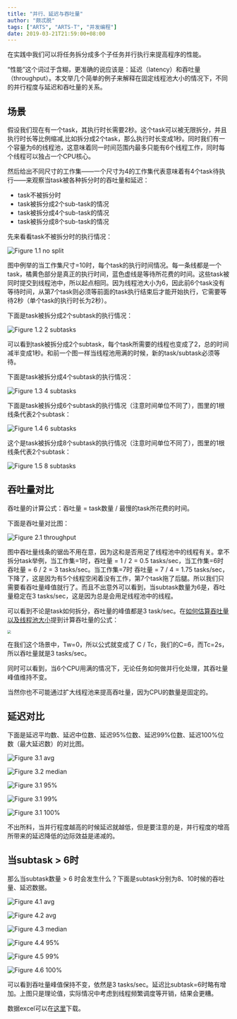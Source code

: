 ```yaml
---
title: "并行、延迟与吞吐量"
author: "颇忒脱"
tags: ["ARTS", "ARTS-T", "并发编程"]
date: 2019-03-21T21:59:00+08:00
---
```


<!--more-->

在实践中我们可以将任务拆分成多个子任务并行执行来提高程序的性能。

“性能”这个词过于含糊，更准确的说应该是：延迟（latency）和吞吐量（throughput）。本文举几个简单的例子来解释在固定线程池大小的情况下，不同的并行程度与延迟和吞吐量的关系。

## 场景

假设我们现在有一个task，其执行时长需要2秒。这个task可以被无限拆分，并且执行时长等比例缩减,比如拆分成2个task，那么执行时长变成1秒。同时我们有一个容量为6的线程池，这意味着同一时间范围内最多只能有6个线程工作，同时每个线程可以独占一个CPU核心。

然后给出不同尺寸的工作集——一个尺寸为4的工作集代表意味着有4个task待执行——来观察当task被各种拆分时的吞吐量和延迟：

* task不被拆分时
* task被拆分成2个sub-task的情况
* task被拆分成4个sub-task的情况
* task被拆分成8个sub-task的情况

先来看看task不被拆分时的执行情况：

![Figure 1.1 no split](no-split.png)

图中例举的当工作集尺寸=10时，每个task的执行时间情况。每一条线都是一个task，橘黄色部分是真正的执行时间，蓝色虚线是等待所花费的时间。这些task被同时提交到线程池中，所以起点相同。因为线程池大小为6，因此前6个task没有等待时间，从第7个task则必须等前面的task执行结束后才能开始执行，它需要等待2秒（单个task的执行时长为2秒）。

下面是task被拆分成2个subtask的执行情况：

![Figure 1.2 2 subtasks](2-subtasks.png)

可以看到task被拆分成2个subtask，每个task所需要的线程也变成了2，总的时间减半变成1秒。和前一个图一样当线程池用满的时候，新的task/subtask必须等待。

下面是task被拆分成4个subtask的执行情况：

![Figure 1.3 4 subtasks](4-subtasks.png)

下面是task被拆分成6个subtask的执行情况（注意时间单位不同了），图里的1根线条代表2个subtask：

![Figure 1.4 6 subtasks](6-subtasks.png)

这个是task被拆分成8个subtask的执行情况（注意时间单位不同了），图里的1根线条代表2个subtask：

![Figure 1.5 8 subtasks](8-subtasks.png)

## 吞吐量对比

吞吐量的计算公式：吞吐量 = task数量 / 最慢的task所花费的时间。

下面是吞吐量对比图：

![Figure 2.1 throughput](compare-throughput.png)

图中吞吐量线条的锯齿不用在意，因为这和是否用足了线程池中的线程有关。拿不拆分task举例，当工作集=1时，吞吐量 = 1 / 2 = 0.5 tasks/sec，当工作集=6时 吞吐量 = 6 / 2 = 3 tasks/sec。当工作集=7时 吞吐量 = 7 / 4 = 1.75 tasks/sec，下降了，这是因为有5个线程空闲着没有工作，第7个task拖了后腿。所以我们只需要看吞吐量峰值就行了。而且不出意外可以看到，当subtask数量为6是，吞吐量稳定在3 tasks/sec，这是因为总是会用足线程池中的线程。

可以看到不论是task如何拆分，吞吐量的峰值都是3 task/sec。在[如何估算吞吐量以及线程池大小][1]提到计算吞吐量的公式：

<img src="../throughput-and-thread-pool-size/throughput-formula.png" style="zoom:50%" />

在我们这个场景中，Tw=0，所以公式就变成了 C / Tc，我们的C=6，而Tc=2s，所以吞吐量就是3 tasks/sec。

同时可以看到，当6个CPU用满的情况下，无论任务如何做并行化处理，其吞吐量峰值维持不变。

当然你也不可能通过扩大线程池来提高吞吐量，因为CPU的数量是固定的。

## 延迟对比

下面是延迟平均数、延迟中位数、延迟95%位数、延迟99%位数、延迟100%位数（最大延迟数）的对比图。

![Figure 3.1 avg](compare-avg-latency.png)

![Figure 3.2 median](compare-median-latency.png)

![Figure 3.1 95%](compare-p95-latency.png)

![Figure 3.1 99%](compare-p99-latency.png)

![Figure 3.1 100%](compare-p100-latency.png)

不出所料，当并行程度越高的时候延迟就越低，但是要注意的是，并行程度的增高所带来的延迟降低的边际效益是递减的。

## 当subtask > 6时

那么当subtask数量 > 6 时会发生什么？下面是subtask分别为8、10时候的吞吐量、延迟数据。

![Figure 4.1 avg](over-throughput.png)

![Figure 4.2 avg](over-avg-latency.png)

![Figure 4.3 median](over-median-latency.png)

![Figure 4.4 95%](over-p95-latency.png)

![Figure 4.5 99%](over-p99-latency.png)

![Figure 4.6 100%](over-p100-latency.png)

可以看到吞吐量峰值保持不变，依然是3 tasks/sec。延迟比subtask=6时略有增加。上图只是理论值，实际情况中考虑到线程频繁调度等开销，结果会更糟。


数据excel可以在[这里](data.xlsx)下载。

[1]: ../throughput-and-thread-pool-size/